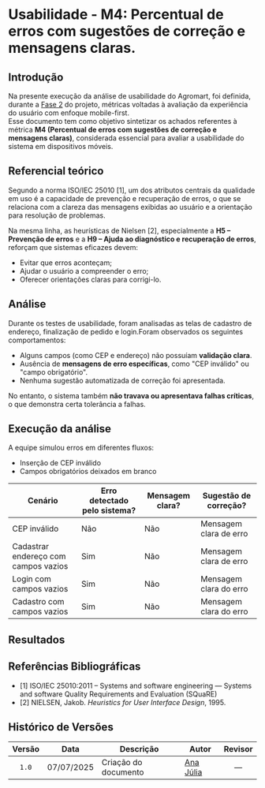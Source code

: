 # Usabilidade - M4: Percentual de erros com sugestões de correção e mensagens claras.

## Introdução

Na presente execução da análise de usabilidade do Agromart, foi definida, durante a [Fase 2](https://fcte-qualidade-de-software-1.github.io/2025-1-T01--Betty-Snyder/gqm/gqm/#selecao-das-metricas) do projeto, métricas voltadas à avaliação da experiência do usuário com enfoque mobile-first.  
Esse documento tem como objetivo sintetizar os achados referentes à métrica **M4 (Percentual de erros com sugestões de correção e mensagens claras)**, considerada essencial para avaliar a usabilidade do sistema em dispositivos móveis.

## Referencial teórico 

Segundo a norma ISO/IEC 25010 [1], um dos atributos centrais da qualidade em uso é a capacidade de prevenção e recuperação de erros, o que se relaciona com a clareza das mensagens exibidas ao usuário e a orientação para resolução de problemas.

Na mesma linha, as heurísticas de Nielsen [2], especialmente a **H5 – Prevenção de erros** e a **H9 – Ajuda ao diagnóstico e recuperação de erros**, reforçam que sistemas eficazes devem:

- Evitar que erros aconteçam;
- Ajudar o usuário a compreender o erro;
- Oferecer orientações claras para corrigi-lo.

## Análise

Durante os testes de usabilidade, foram analisadas as telas de cadastro de endereço, finalização de pedido e login.Foram observados os seguintes comportamentos:

- Alguns campos (como CEP e endereço) não possuíam **validação clara**.
- Ausência de **mensagens de erro específicas**, como "CEP inválido" ou "campo obrigatório".
- Nenhuma sugestão automatizada de correção foi apresentada.

No entanto, o sistema também **não travava ou apresentava falhas críticas**, o que demonstra certa tolerância a falhas.

## Execução da análise

A equipe simulou erros em diferentes fluxos:

- Inserção de CEP inválido
- Campos obrigatórios deixados em branco

| Cenário                                   | Erro detectado pelo sistema? | Mensagem clara? | Sugestão de correção? |
|-------------------------------------------|-------------------------------|------------------|------------------------|
| CEP inválido                              | Não                           | Não               |           Mensagem clara de erro         |                   |
| Cadastrar endereço com campos vazios | Sim                            | Não             | Mensagem clara de erro                    |
| Login com campos vazios           | Sim                           | Não              | Mensagem clara do erro   |
| Cadastro com campos vazios           | Sim                           | Não              | Mensagem clara do erro   |

## Resultados


## Referências Bibliográficas 

- [1] ISO/IEC 25010:2011 – Systems and software engineering — Systems and software Quality Requirements and Evaluation (SQuaRE)
- [2] NIELSEN, Jakob. *Heuristics for User Interface Design*, 1995.



## Histórico de Versões

|Versão|Data|Descrição|Autor|Revisor|
|:----:|----|---------|-----|:-----:|
|`1.0`|07/07/2025|Criação do documento| [Ana Júlia](https://github.com/ailujana) | — |
